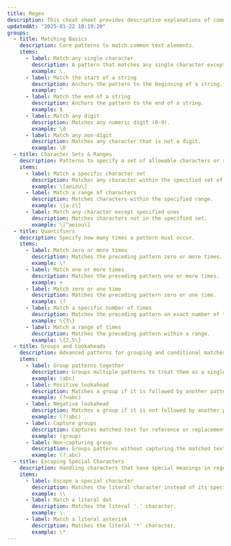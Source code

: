 ```yaml
---
title: Regex
description: This cheat sheet provides descriptive explanations of commonly used regex patterns for quick reference.
updatedAt: "2025-01-22 18:19:20"
groups:
  - title: Matching Basics
    description: Core patterns to match common text elements.
    items:
      - label: Match any single character
        description: A pattern that matches any single character except for line breaks.
        example: \.
      - label: Match the start of a string
        description: Anchors the pattern to the beginning of a string.
        example: ^
      - label: Match the end of a string
        description: Anchors the pattern to the end of a string.
        example: $
      - label: Match any digit
        description: Matches any numeric digit (0-9).
        example: \d
      - label: Match any non-digit
        description: Matches any character that is not a digit.
        example: \D
  - title: Character Sets & Ranges
    description: Patterns to specify a set of allowable characters or ranges.
    items:
      - label: Match a specific character set
        description: Matches any character within the specified set of characters.
        example: \[aeiou\]
      - label: Match a range of characters
        description: Matches characters within the specified range.
        example: \[a-z\]
      - label: Match any character except specified ones
        description: Matches characters not in the specified set.
        example: \[^aeiou\]
  - title: Quantifiers
    description: Specify how many times a pattern must occur.
    items:
      - label: Match zero or more times
        description: Matches the preceding pattern zero or more times.
        example: \*
      - label: Match one or more times
        description: Matches the preceding pattern one or more times.
        example: +
      - label: Match zero or one time
        description: Matches the preceding pattern zero or one time.
        example: \?
      - label: Match a specific number of times
        description: Matches the preceding pattern an exact number of times.
        example: \{3\}
      - label: Match a range of times
        description: Matches the preceding pattern within a range.
        example: \{2,5\}
  - title: Groups and Lookaheads
    description: Advanced patterns for grouping and conditional matches.
    items:
      - label: Group patterns together
        description: Groups multiple patterns to treat them as a single unit.
        example: (abc)
      - label: Positive lookahead
        description: Matches a group if it is followed by another pattern.
        example: (?=abc)
      - label: Negative lookahead
        description: Matches a group if it is not followed by another pattern.
        example: (?!abc)
      - label: Capture groups
        description: Captures matched text for reference or replacement.
        example: (group)
      - label: Non-capturing group
        description: Groups patterns without capturing the matched text.
        example: (?:abc)
  - title: Escaping Special Characters
    description: Handling characters that have special meanings in regex.
    items:
      - label: Escape a special character
        description: Matches the literal character instead of its special meaning.
        example: \\
      - label: Match a literal dot
        description: Matches the literal '.' character.
        example: \.
      - label: Match a literal asterisk
        description: Matches the literal '*' character.
        example: \*
---
```

